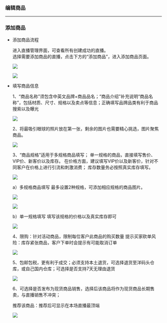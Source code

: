 ### 编辑商品

---

### 添加商品

* 添加商品流程

  进入直播管理界面，可查看所有创建成功的直播。  
  选择需要添加商品的直播，点击下方的“添加商品”，进入添加商品页面。

  ![](http://sellerhub.ymatou.com/helpview/img/fbsp_1_2.png)

  ![](http://sellerhub.ymatou.com/helpview/img/fbsp_1_1.png)

* 填写商品信息

  1、“商品名称”须包含中英文品牌+商品品名；“商品介绍”补充说明“商品名称”，包括材质、尺寸、规格以及卖点等信息；正确填写品牌品类有利于商品搜索以及曝光

  ![](http://sellerhub.ymatou.com/helpview/img/fbsp_2.jpg)

  2、将最吸引眼球的照片放在第一张，剩余的图片也需要精心挑选，图片聚焦商品。

  ![](http://sellerhub.ymatou.com/helpview/img/fbsp_3.jpg)

  3、“商品规格”适用于多规格商品填写； 单一规格的商品，直接填写售价、VIP价、新客价以及库存。 在价格方面，建议填写VIP价以及新客价，针对不同客户在价格上进行引流和刺激消费； 库存数量务必按照真实库存填写。

  ![](http://sellerhub.ymatou.com/helpview/img/fbsp_4.jpg)

  a）多规格商品填写 最多设置2种规格，可添加相应规格的商品图片。

  ![](http://sellerhub.ymatou.com/helpview/img/fbsp_5.jpg)

  ![](http://sellerhub.ymatou.com/helpview/img/fbsp_6.jpg)

  b）单一规格填写 填写该规格的价格以及真实库存即可

  ![](http://sellerhub.ymatou.com/helpview/img/fbsp_7.jpg)

  4、限购：针对活动商品，限制每位客户此商品的购买数量 提示买家砍单风险：库存紧张商品，客户下单时会提示有可能取消订单

  ![](http://sellerhub.ymatou.com/helpview/img/fbsp_8.jpg)

  5、包邮包税，更有利于成交；必须支持本土退货，可选择退货至洋码头仓库，或自己国内仓库；可选择是否支持7天无理由退货

  ![](http://sellerhub.ymatou.com/helpview/img/fbsp_9.jpg)

  6、可选择是否发布为现货商品销售，选择后该商品将作为现货商品长期售卖，与直播销售不冲突；

  推荐该商品：推荐后可显示在本场直播最顶端

  ![](http://sellerhub.ymatou.com/helpview/img/fbsp_10.jpg)



